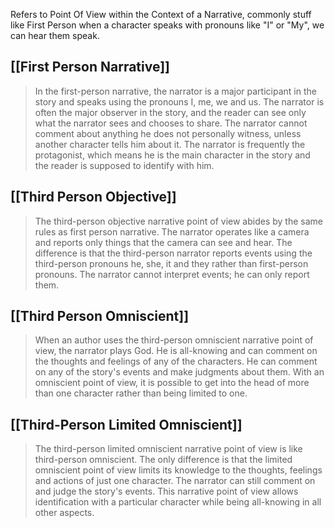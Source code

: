 Refers to Point Of View within the Context of a Narrative, commonly stuff like First Person when a character speaks with pronouns like "I" or "My", we can hear them speak.


## [[First Person Narrative]]
>In the first-person narrative, the narrator is a major participant in the story and speaks using the pronouns I, me, we and us. The narrator is often the major observer in the story, and the reader can see only what the narrator sees and chooses to share. The narrator cannot comment about anything he does not personally witness, unless another character tells him about it. The narrator is frequently the protagonist, which means he is the main character in the story and the reader is supposed to identify with him.

## [[Third Person Objective]]
> The third-person objective narrative point of view abides by the same rules as first person narrative. The narrator operates like a camera and reports only things that the camera can see and hear. The difference is that the third-person narrator reports events using the third-person pronouns he, she, it and they rather than first-person pronouns. The narrator cannot interpret events; he can only report them.

## [[Third Person Omniscient]]
> When an author uses the third-person omniscient narrative point of view, the narrator plays God. He is all-knowing and can comment on the thoughts and feelings of any of the characters. He can comment on any of the story's events and make judgments about them. With an omniscient point of view, it is possible to get into the head of more than one character rather than being limited to one.

## [[Third-Person Limited Omniscient]]
> The third-person limited omniscient narrative point of view is like third-person omniscient. The only difference is that the limited omniscient point of view limits its knowledge to the thoughts, feelings and actions of just one character. The narrator can still comment on and judge the story's events. This narrative point of view allows identification with a particular character while being all-knowing in all other aspects.
